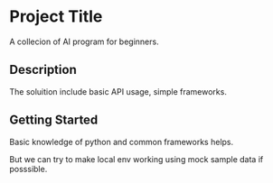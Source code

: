 # Project Title  
  
A collecion of AI program for beginners.  
  
## Description  
  
The soluition include basic API usage, simple frameworks.  
  
## Getting Started  
  
Basic knowledge of python and common frameworks helps.  
  
But we can try to make local env working using mock sample data if posssible.  
